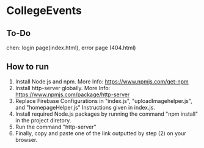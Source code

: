 # CollegeEvents

## To-Do
chen: login page(index.html), error page (404.html)

## How to run
1. Install Node.js and npm. More Info: https://www.npmjs.com/get-npm
2. Install http-server globally. More Info: https://www.npmjs.com/package/http-server
3. Replace Firebase Configurations in "index.js", "uploadImagehelper.js", and "homepageHelper.js" Instructions given in index.js.
4. Install required Node.js packages by running the command "npm install" in the project diretory.
5. Run the command "http-server"
6. Finally, copy and paste one of the link outputted by step (2) on your browser.
